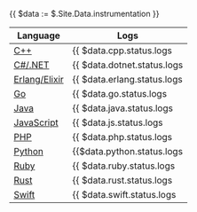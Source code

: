 {{ $data := $.Site.Data.instrumentation }}

Language | Logs |
| --- | --- |
| [C++](/docs/languages/cpp/) | {{ $data.cpp.status.logs | humanize }} |
| [C#/.NET](/docs/languages/net/) | {{ $data.dotnet.status.logs | humanize }} |
| [Erlang/Elixir](/docs/languages/erlang/) | {{ $data.erlang.status.logs | humanize }} |
| [Go](/docs/languages/go/) | {{ $data.go.status.logs | humanize }} |
| [Java](/docs/languages/java/) | {{ $data.java.status.logs | humanize }} |
| [JavaScript](/docs/languages/js/) | {{ $data.js.status.logs | humanize }} |
| [PHP](/docs/languages/php/) | {{ $data.php.status.logs | humanize }} |
| [Python](/docs/languages/python/) | {{$data.python.status.logs | humanize }} |
| [Ruby](/docs/languages/ruby/) | {{ $data.ruby.status.logs | humanize }} |
| [Rust](/docs/languages/rust/) | {{ $data.rust.status.logs | humanize }} |
| [Swift](/docs/languages/swift/) | {{ $data.swift.status.logs | humanize }} |
